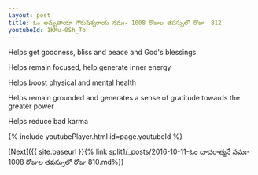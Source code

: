 ```yaml
---
layout: post
title: ఓం అమృతాయా గౌరుషేశ్వరాయ నమః- 1008 రోజుల తపస్సులో రోజు  812
youtubeId: 1KMu-0Sh_To
---
```

 
 
Helps get goodness, bliss and peace and God's blessings
 
Helps remain focused, help generate inner energy 
 
Helps boost physical and mental health 
 
Helps remain grounded and generates a sense of gratitude towards the greater power 
 
Helps reduce bad karma
 
 
 
 


{% include youtubePlayer.html id=page.youtubeId %}
 
[Next]({{ site.baseurl }}{% link  split1/_posts/2016-10-11-ఓం చాచరాత్మనే నమః- 1008 రోజుల తపస్సులో రోజు  810.md%})
 
